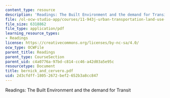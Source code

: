 ```yaml
---
content_type: resource
description: 'Readings: The Built Environment and the demand for Transit'
file: /ol-ocw-studio-app/courses/11-943j-urban-transportation-land-use-and-the-environment-spring-2002/2d3cfdff18052672bef2652b3a8cc847_bernick_and_cervero.pdf
file_size: 6318862
file_type: application/pdf
learning_resource_types:
- Readings
license: https://creativecommons.org/licenses/by-nc-sa/4.0/
ocw_type: OCWFile
parent_title: Readings
parent_type: CourseSection
parent_uid: c4a0776a-97bd-c814-cc46-a42d03a5e95c
resourcetype: Document
title: bernick_and_cervero.pdf
uid: 2d3cfdff-1805-2672-bef2-652b3a8cc847
---
```

Readings: The Built Environment and the demand for Transit